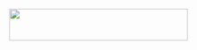 <p align="left"><a href="https://heroku.com/deploy?template=https://github.com/Jisan09/caatttsfirrepies"> <img src="https://img.shields.io/badge/Deploy%20To%20Heroku-purple?style=for-the-badge&logo=heroku" width="320" height="58.45"/></a></p>
